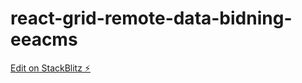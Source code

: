 # react-grid-remote-data-bidning-eeacms

[Edit on StackBlitz ⚡️](https://stackblitz.com/edit/react-grid-remote-data-bidning-eeacms)